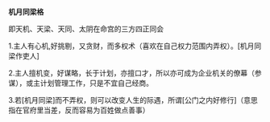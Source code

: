 **机月同梁格**

即天机、天梁、天同、太阴在命宫的三方四正同会

1.主人有心机,好挑剔，又贪财，而多权术（喜欢在自己权力范围内弄权）。[机月同梁作吏人]

2.主人擅机变，好谋略，长于计划，亦擅口才，所以亦可成为企业机关的僚幕（参谋），或主计划管理工作，只是不宜自己经商。

3.若[机月同梁]而不弄权，则可以改变人生的际遇，所谓[公门之内好修行]（意思指在官府里当差，反而容易为百姓做点善事）
